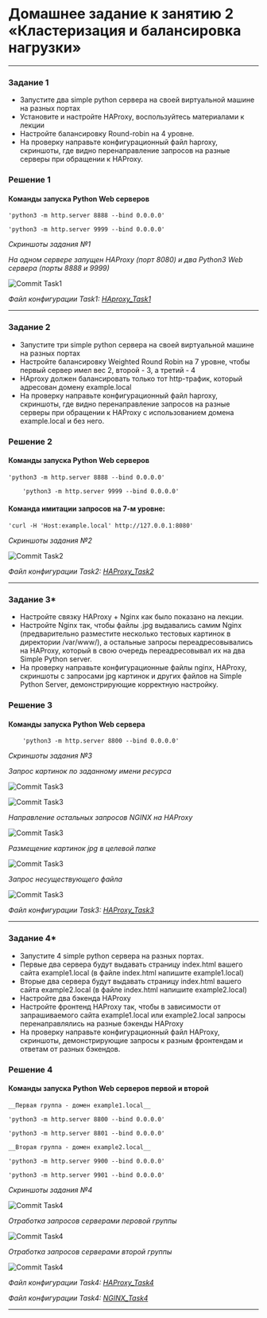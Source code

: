 # Домашнее задание к занятию 2 «Кластеризация и балансировка нагрузки»

 ---

### Задание 1

- Запустите два simple python сервера на своей виртуальной машине на разных портах
- Установите и настройте HAProxy, воспользуйтесь материалами к лекции
- Настройте балансировку Round-robin на 4 уровне.
- На проверку направьте конфигурационный файл haproxy, скриншоты, где видно перенаправление запросов на разные серверы при обращении к HAProxy.


### Решение 1

#### Команды запуска  Python Web серверов


	'python3 -m http.server 8888 --bind 0.0.0.0'

	'python3 -m http.server 9999 --bind 0.0.0.0'



  *Скриншоты задания №1*

*На одном сервере запущен HAProxy (порт 8080) и два Python3 Web сервера (порты 8888 и 9999)*

![Commit Task1](https://github.com/AndrewZnamenskiy/HAProxy_NGINX/blob/main/img/task1p1.png)


*Файл конфигурации Task1: [HAproxy_Task1](task1-cfg/haproxy.cfg.bak1)*

 ---

### Задание 2

- Запустите три simple python сервера на своей виртуальной машине на разных портах
- Настройте балансировку Weighted Round Robin на 7 уровне, чтобы первый сервер имел вес 2, второй - 3, а третий - 4
- HAproxy должен балансировать только тот http-трафик, который адресован домену example.local
- На проверку направьте конфигурационный файл haproxy, скриншоты, где видно перенаправление запросов на разные серверы при обращении к HAProxy c использованием домена example.local и без него.


### Решение 2

#### Команды запуска  Python Web серверов

	
	'python3 -m http.server 8888 --bind 0.0.0.0'

        'python3 -m http.server 9999 --bind 0.0.0.0'


#### Команда имитации запросов на 7-м уровне:

	'curl -H 'Host:example.local' http://127.0.0.1:8080'


  *Скриншоты задания №2*


![Commit Task2](https://github.com/AndrewZnamenskiy/HAProxy_NGINX/blob/main/img/task2p1.png)


*Файл конфигурации Task2: [HAProxy_Task2](task2-cfg/haproxy.cfg.bak2)*


 ---

### Задание 3*
- Настройте связку HAProxy + Nginx как было показано на лекции.
- Настройте Nginx так, чтобы файлы .jpg выдавались самим Nginx (предварительно разместите несколько тестовых картинок в директории /var/www/), а остальные запросы переадресовывались на HAProxy, который в свою очередь переадресовывал их на два Simple Python server.
- На проверку направьте конфигурационные файлы nginx, HAProxy, скриншоты с запросами jpg картинок и других файлов на Simple Python Server, демонстрирующие корректную настройку.


### Решение 3

#### Команды запуска  Python Web сервера


        'python3 -m http.server 8800 --bind 0.0.0.0'


  *Скриншоты задания №3*

  *Запрос картинок по заданному имени ресурса*

![Commit Task3](https://github.com/AndrewZnamenskiy/HAProxy_NGINX/blob/main/img/task3p1.png)


![Commit Task3](https://github.com/AndrewZnamenskiy/HAProxy_NGINX/blob/main/img/task3p2.png)

 *Направление остальных запросов NGINX на HAProxy*

![Commit Task3](https://github.com/AndrewZnamenskiy/HAProxy_NGINX/blob/main/img/task3p3.png)


*Размещение картинок jpg в целевой папке*

![Commit Task3](https://github.com/AndrewZnamenskiy/HAProxy_NGINX/blob/main/img/task3p4.png)


*Запрос несуществующего файла*

![Commit Task3](https://github.com/AndrewZnamenskiy/HAProxy_NGINX/blob/main/img/task3p5.png)


*Файл конфигурации Task3: [HAProxy_Task3](task3-cfg/haproxy.cfg.bak3)*


---

### Задание 4*
- Запустите 4 simple python сервера на разных портах.
- Первые два сервера будут выдавать страницу index.html вашего сайта example1.local (в файле index.html напишите example1.local)
- Вторые два сервера будут выдавать страницу index.html вашего сайта example2.local (в файле index.html напишите example2.local)
- Настройте два бэкенда HAProxy
- Настройте фронтенд HAProxy так, чтобы в зависимости от запрашиваемого сайта example1.local или example2.local запросы перенаправлялись на разные бэкенды HAProxy
- На проверку направьте конфигурационный файл HAProxy, скриншоты, демонстрирующие запросы к разным фронтендам и ответам от разных бэкендов.


### Решение 4

#### Команды запуска  Python Web серверов первой и второй

	__Первая группа - домен example1.local__
	
	'python3 -m http.server 8800 --bind 0.0.0.0'

	'python3 -m http.server 8801 --bind 0.0.0.0'

	__Вторая группа - домен example2.local__

	'python3 -m http.server 9900 --bind 0.0.0.0'

	'python3 -m http.server 9901 --bind 0.0.0.0'



  *Скриншоты задания №4*


![Commit Task4](https://github.com/AndrewZnamenskiy/HAProxy_NGINX/blob/main/img/task4p1.png)

*Отработка запросов серверами перовой группы*

![Commit Task4](https://github.com/AndrewZnamenskiy/HAProxy_NGINX/blob/main/img/task4p2.png)

*Отработка запросов серверами второй группы*

![Commit Task4](https://github.com/AndrewZnamenskiy/HAProxy_NGINX/blob/main/img/task4p3.png)


*Файл конфигурации Task4: [HAProxy_Task4](task4-cfg/haproxy.cfg.bak4)*

*Файл конфигурации Task4: [NGINX_Task4](task4-cfg/new-server)*


------

